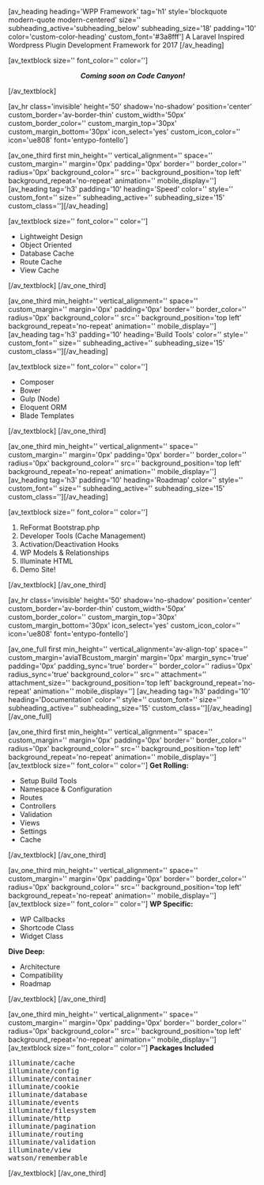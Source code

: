 ---
---
[av_heading heading='WPP Framework' tag='h1' style='blockquote modern-quote modern-centered' size='' subheading_active='subheading_below' subheading_size='18' padding='10' color='custom-color-heading' custom_font='#3a8fff']
A Laravel Inspired Wordpress Plugin Development Framework for 2017
[/av_heading]

[av_textblock size='' font_color='' color='']
<p style="text-align: center;"><strong><em>Coming soon on Code Canyon!</em></strong></p>
[/av_textblock]

[av_hr class='invisible' height='50' shadow='no-shadow' position='center' custom_border='av-border-thin' custom_width='50px' custom_border_color='' custom_margin_top='30px' custom_margin_bottom='30px' icon_select='yes' custom_icon_color='' icon='ue808' font='entypo-fontello']

[av_one_third first min_height='' vertical_alignment='' space='' custom_margin='' margin='0px' padding='0px' border='' border_color='' radius='0px' background_color='' src='' background_position='top left' background_repeat='no-repeat' animation='' mobile_display='']
[av_heading tag='h3' padding='10' heading='Speed' color='' style='' custom_font='' size='' subheading_active='' subheading_size='15' custom_class=''][/av_heading]

[av_textblock size='' font_color='' color='']
<ul>
 	<li>Lightweight Design</li>
 	<li>Object Oriented</li>
 	<li>Database Cache</li>
 	<li>Route Cache</li>
 	<li>View Cache</li>
</ul>
[/av_textblock]
[/av_one_third]

[av_one_third min_height='' vertical_alignment='' space='' custom_margin='' margin='0px' padding='0px' border='' border_color='' radius='0px' background_color='' src='' background_position='top left' background_repeat='no-repeat' animation='' mobile_display='']
[av_heading tag='h3' padding='10' heading='Build Tools' color='' style='' custom_font='' size='' subheading_active='' subheading_size='15' custom_class=''][/av_heading]

[av_textblock size='' font_color='' color='']
<ul>
 	<li>Composer</li>
 	<li>Bower</li>
 	<li>Gulp (Node)</li>
 	<li>Eloquent ORM</li>
 	<li>Blade Templates</li>
</ul>
[/av_textblock]
[/av_one_third]

[av_one_third min_height='' vertical_alignment='' space='' custom_margin='' margin='0px' padding='0px' border='' border_color='' radius='0px' background_color='' src='' background_position='top left' background_repeat='no-repeat' animation='' mobile_display='']
[av_heading tag='h3' padding='10' heading='Roadmap' color='' style='' custom_font='' size='' subheading_active='' subheading_size='15' custom_class=''][/av_heading]

[av_textblock size='' font_color='' color='']
<ol>
 	<li>ReFormat Bootstrap.php</li>
 	<li>Developer Tools (Cache Management)</li>
 	<li>Activation/Deactivation Hooks</li>
 	<li>WP Models &amp; Relationships</li>
 	<li>Illuminate HTML</li>
 	<li>Demo Site!</li>
</ol>
[/av_textblock]
[/av_one_third]

[av_hr class='invisible' height='50' shadow='no-shadow' position='center' custom_border='av-border-thin' custom_width='50px' custom_border_color='' custom_margin_top='30px' custom_margin_bottom='30px' icon_select='yes' custom_icon_color='' icon='ue808' font='entypo-fontello']

[av_one_full first min_height='' vertical_alignment='av-align-top' space='' custom_margin='aviaTBcustom_margin' margin='0px' margin_sync='true' padding='0px' padding_sync='true' border='' border_color='' radius='0px' radius_sync='true' background_color='' src='' attachment='' attachment_size='' background_position='top left' background_repeat='no-repeat' animation='' mobile_display='']
[av_heading tag='h3' padding='10' heading='Documentation' color='' style='' custom_font='' size='' subheading_active='' subheading_size='15' custom_class=''][/av_heading]
[/av_one_full]

[av_one_third first min_height='' vertical_alignment='' space='' custom_margin='' margin='0px' padding='0px' border='' border_color='' radius='0px' background_color='' src='' background_position='top left' background_repeat='no-repeat' animation='' mobile_display='']
[av_textblock size='' font_color='' color='']
<strong>Get Rolling:</strong>
<ul>
 	<li>Setup Build Tools</li>
 	<li>Namespace &amp; Configuration</li>
 	<li>Routes</li>
 	<li>Controllers</li>
 	<li>Validation</li>
 	<li>Views</li>
 	<li>Settings</li>
 	<li>Cache</li>
</ul>
[/av_textblock]
[/av_one_third]

[av_one_third min_height='' vertical_alignment='' space='' custom_margin='' margin='0px' padding='0px' border='' border_color='' radius='0px' background_color='' src='' background_position='top left' background_repeat='no-repeat' animation='' mobile_display='']
[av_textblock size='' font_color='' color='']
<strong>WP Specific:</strong>
<ul>
 	<li>WP Callbacks</li>
 	<li>Shortcode Class</li>
 	<li>Widget Class</li>
</ul>
<strong>Dive Deep:</strong>
<ul>
 	<li>Architecture</li>
 	<li>Compatibility</li>
 	<li>Roadmap</li>
</ul>
[/av_textblock]
[/av_one_third]

[av_one_third min_height='' vertical_alignment='' space='' custom_margin='' margin='0px' padding='0px' border='' border_color='' radius='0px' background_color='' src='' background_position='top left' background_repeat='no-repeat' animation='' mobile_display='']
[av_textblock size='' font_color='' color='']
<strong>Packages Included</strong>
<pre>illuminate/cache
illuminate/config
illuminate/container
illuminate/cookie
illuminate/database
illuminate/events
illuminate/filesystem
illuminate/http
illuminate/pagination
illuminate/routing
illuminate/validation
illuminate/view
watson/rememberable</pre>
[/av_textblock]
[/av_one_third]